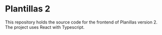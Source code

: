 # Plantillas 2

This repository holds the source code for the frontend of Planillas version 2. The project uses React with Typescript.

